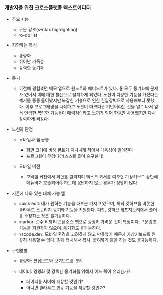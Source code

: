 ﻿### 개발자를 위한 크로스플랫폼 텍스트에디터
- 주요 기능
  - 구문 강조(syntax highlighting)
  - to-do list

- 지향하는 특성
  - 경량화
  - 뛰어난 가독성
  - 강력한 동기화

- 동기
  - 이전에 경험했던 메모 앱으로 원노트와 에버노트가 있다. 둘 모두 동기화에 문제가 있어서 이에 대한 불만으로 탈퇴하게 되었다. 노션이 다양한 기능을 가졌다는 얘기를 종종 들어봤지만 복잡한 기능으로 인한 진입장벽으로 사용해보지 못했다. 이후 프로그래밍을 시작하고 노션이 마크다운 기반이라는 것을 알고 나서 앞서 언급한 복잡한 기능들이 매력적이라고 느끼게 되어 한동안 사용했지만 다시 탈퇴하게 되었다.

- 노션의 단점
  - 모바일과 웹 공통
    - 화면 크기에 비해 폰트가 지나치게 작아서 가독성이 떨어진다
    - 프로그램이 무겁다(리소스를 많이 요구한다)
    
  - 모바일 버전
    - 모바일 버전에서 화면을 클릭하여 텍스트 커서를 띄우면 가상키보드 상단에 메뉴바가 호출되어야 하는데 응답하지 않는 경우가 상당히 많다

- 기존에 나와 있는 대체 가능 앱
  - quick edit: 내가 원하는 기능을 대부분 가지고 있으며, 특히 깃허브를 비롯한 클라우드 스토리지 동기화 기능을 지원한다. 다만, 깃허브 레포지토리에서 폴더를 수정하는 것은 불가능하다.
  - markor: 순수 비영리 오픈소스 앱으로 굉장히 가벼운 것이 특징이다. 구문강조 기능을 지원하지 않으며, 동기화도 불가능하다. 
  - vscode.dev: 모바일 환경을 고려하지 않고 만들었기 때문에 가상키보드를 원활히 사용할 수 없다. 길게 터치해서 복사, 붙여넣기 등을 하는 것도 불가능하다.

- 구현방향
  - 경량화: 편집모드와 보기모드를 분리

  - 데이터: 경량화 및 강력한 동기화를 위해서 어느 쪽이 유리한가? 
    - 데이터를 서버에 저장할 것인가?
    - 아니면 클라우드 연동 기능을 제공할 것인가?